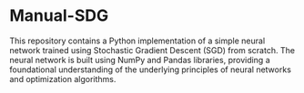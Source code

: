 # Manual-SDG
This repository contains a Python implementation of a simple neural network trained using Stochastic Gradient Descent (SGD) from scratch. The neural network is built using NumPy and Pandas libraries, providing a foundational understanding of the underlying principles of neural networks and optimization algorithms.


